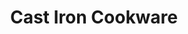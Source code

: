---
title: "Cast Iron Cookware"
heroTitle: "The Cast Iron You Can Trust"
heroSubtitle: "Durable, versatile, and perfect for every kitchen."
heroButtonText: "Shop Now"
heroButtonLink: "#"
features:
  - title: "Pre-seasoned Cookware"
    icon: "/images/seasoned-icon.svg"
    description: "Ready to use right out of the box"
  - title: "Durable & Long-lasting"
    icon: "/images/durable-icon.svg"
    description: "Built to last for generations"
  - title: "Versatile Cooking"
    icon: "/images/versatile-icon.svg"
    description: "Perfect for stovetop, oven, and grill"
productShowcase:
  title: "Cookware for Any Occasion"
  categories:
    - name: "10-inch Skillet"
      image: "/images/skillet.jpg"
      description: "Perfect for everyday cooking"
      link: "#"
    - name: "Dutch Oven"
      image: "/images/dutch-oven.jpg"
      description: "Ideal for slow-cooking and baking"
      link: "#"
    - name: "Griddle"
      image: "/images/griddle.jpg"
      description: "Great for pancakes and grilling"
      link: "#"
    - name: "Grill Pan"
      image: "/images/grill-pan.jpg"
      description: "Get perfect grill marks indoors"
      link: "#"
testimonials:
  - name: "John Doe"
    image: "/images/john-doe.jpg"
    quote: "I've been using this cast iron skillet for years, and it just keeps getting better!"
  - name: "Jane Smith"
    image: "/images/jane-smith.jpg"
    quote: "The Dutch oven is my go-to for making delicious stews and sourdough bread."
  - name: "Mike Johnson"
    image: "/images/mike-johnson.jpg"
    quote: "These pans are built to last. I'm passing mine down to my children!"
---